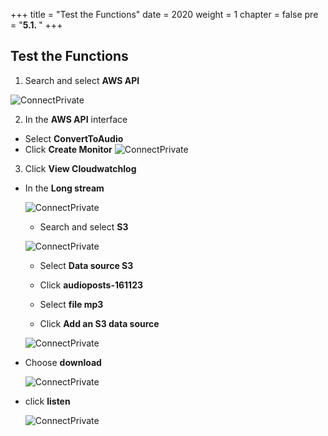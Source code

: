 +++
title = "Test the Functions"
date = 2020
weight = 1
chapter = false
pre = "<b>5.1. </b>"
+++

## Test the Functions

1. Search and select **AWS API**


  ![ConnectPrivate](../../images/4/4.1/4.1.png)
  
2. In the **AWS API** interface

- Select **ConvertToAudio**
- Click **Create Monitor**
  ![ConnectPrivate](../../images/5/5.5.png)

3. Click **View Cloudwatchlog**

- In the **Long stream**

  ![ConnectPrivate](../../images/5/5.6.png)

  - Search and select **S3**

  ![ConnectPrivate](../../images/5/5.1.png)

  - Select **Data source S3**
  - Click **audioposts-161123**
  - Select **file mp3** 
  
  - Click **Add an S3 data source**

  ![ConnectPrivate](../../images/5/5.2.png)

- Choose **download**

  ![ConnectPrivate](../../images/5/5.3.png)

- click **listen**

  ![ConnectPrivate](../../images/5/5.4.png)

